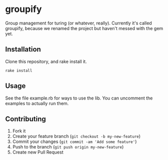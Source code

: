 # groupify

Group management for turing (or whatever, really).
Currently it's called groupify, because we renamed the project but haven't messed with the gem yet.

## Installation

Clone this repository, and rake install it.

    rake install

## Usage

See the file example.rb for ways to use the lib.
You can uncomment the examples to actually run them.

## Contributing

1. Fork it
2. Create your feature branch (`git checkout -b my-new-feature`)
3. Commit your changes (`git commit -am 'Add some feature'`)
4. Push to the branch (`git push origin my-new-feature`)
5. Create new Pull Request
